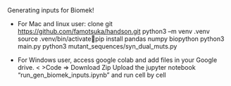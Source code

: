 Generating inputs for Biomek!

 - For Mac and linux user:
clone git https://github.com/famotsuka/handson.git
python3 –m venv .venv
source .venv/bin/activatepip install pandas numpy biopython
python3 main.py
python3 mutant_sequences/syn_dual_muts.py

 - For Windows user, access google colab and add files in your Google drive.
< >Code => Download Zip
Upload the jupyter notebook “run_gen_biomek_inputs.ipynb” and run cell by cell
